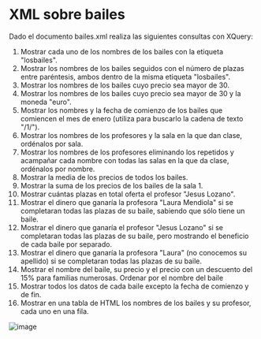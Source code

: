 # XML sobre bailes

Dado el documento bailes.xml realiza las siguientes consultas con XQuery:

1. Mostrar cada uno de los nombres de los bailes con la etiqueta "losbailes".
2. Mostrar los nombres de los bailes seguidos con el número de plazas entre paréntesis, ambos dentro de la misma etiqueta "losbailes".
3. Mostrar los nombres de los bailes cuyo precio sea mayor de 30.
4. Mostrar los nombres de los bailes cuyo precio sea mayor de 30 y la moneda "euro".
5. Mostrar los nombres y la fecha de comienzo de los bailes que comiencen el mes de enero (utiliza para buscarlo la cadena de texto "/1/").
6. Mostrar los nombres de los profesores y la sala en la que dan clase, ordénalos por sala.
7. Mostrar los nombres de los profesores eliminando los repetidos y acampañar cada nombre con todas las salas en la que da clase, ordénalos por nombre.
8. Mostrar la media de los precios de todos los bailes.
9. Mostrar la suma de los precios de los bailes de la sala 1.
10. Mostrar cuántas plazas en total oferta el profesor "Jesus Lozano".
11. Mostrar el dinero que ganaría la profesora "Laura Mendiola" si se completaran todas las plazas de su baile, sabiendo que sólo tiene un baile.
12. Mostrar el dinero que ganaría el profesor "Jesus Lozano" si se completaran todas las plazas de su baile, pero mostrando el beneficio de cada baile por separado.
13. Mostrar el dinero que ganaría la profesora "Laura" (no conocemos su apellido) si se completaran todas las plazas de su baile.
14. Mostrar el nombre del baile, su precio y el precio con un descuento del 15% para familias numerosas. Ordenar por el nombre del baile
15. Mostrar todos los datos de cada baile excepto la fecha de comienzo y de fin.
16. Mostrar en una tabla de HTML los nombres de los bailes y su profesor, cada uno en una fila.

![image](https://github.com/profeMelola/LM-06-2023-24/assets/91023374/ef6308fd-7741-420c-8fb8-76817fcccc33)
